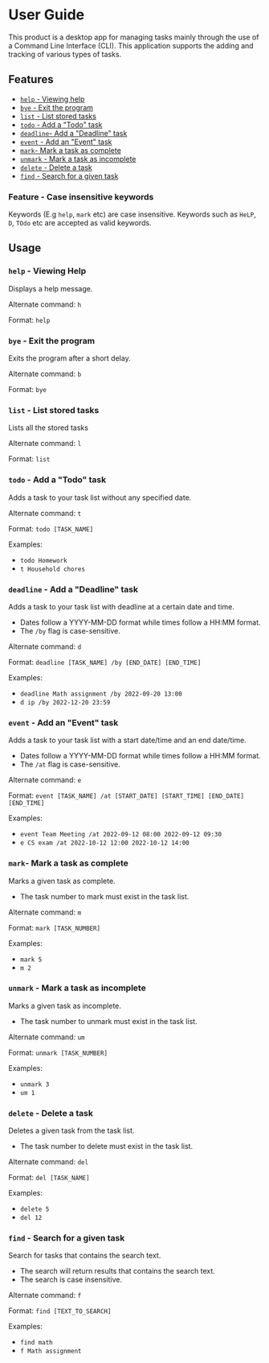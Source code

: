 # User Guide

This product is a desktop app for managing tasks mainly through the use of a Command Line Interface (CLI). This application supports the adding and tracking of various types of tasks.

## Features 
- [`help` - Viewing help](#help---viewing-help)
- [`bye` - Exit the program](#bye---exit-the-program)
- [`list` - List stored tasks](#list---list-stored-tasks)
- [`todo` - Add a "Todo" task](#todo---add-a-todo-task)
- [`deadline`- Add a "Deadline" task](#deadline---add-a-deadline-task)
- [`event` - Add an "Event" task](#event---add-an-event-task)
- [`mark`- Mark a task as complete](https://github.com/NicholasTYD/ip/blob/master/docs/README.md#mark--mark-a-task-as-complete)
- [`unmark` - Mark a task as incomplete](#unmark---mark-a-task-as-incomplete)
- [`delete` - Delete a task](#delete---delete-a-task)
- [`find` - Search for a given task](#find---search-for-a-given-task)

### Feature - Case insensitive keywords

Keywords (E.g `help`, `mark` etc) are case insensitive. Keywords such as `HeLP`, `D`, `TOdo` etc are accepted as valid keywords.

## Usage

### `help` - Viewing Help
Displays a help message.

Alternate command: `h`

Format: `help`

### `bye` - Exit the program
Exits the program after a short delay.

Alternate command: `b`

Format: `bye`

### `list` - List stored tasks 
Lists all the stored tasks

Alternate command: `l`

Format: `list`

### `todo` - Add a "Todo" task
Adds a task to your task list without any specified date.

Alternate command: `t`

Format: `todo [TASK_NAME]`

Examples: 

- `todo Homework`
- `t Household chores`

### `deadline` - Add a "Deadline" task 
Adds a task to your task list with deadline at a certain date and time. 
- Dates follow a YYYY-MM-DD format while times follow a HH:MM format.
- The `/by` flag is case-sensitive.

Alternate command: `d`

Format: `deadline [TASK_NAME] /by [END_DATE] [END_TIME]`

Examples: 

- `deadline Math assignment /by 2022-09-20 13:00`
- `d ip /by 2022-12-20 23:59`

### `event` - Add an "Event" task
Adds a task to your task list with a start date/time and an end date/time.
- Dates follow a YYYY-MM-DD format while times follow a HH:MM format.
- The `/at` flag is case-sensitive.

Alternate command: `e`

Format: `event [TASK_NAME] /at [START_DATE] [START_TIME] [END_DATE] [END_TIME]`

Examples: 

- `event Team Meeting /at 2022-09-12 08:00 2022-09-12 09:30`
- `e CS exam /at 2022-10-12 12:00 2022-10-12 14:00`

### `mark`- Mark a task as complete
Marks a given task as complete.
- The task number to mark must exist in the task list.

Alternate command: `m`

Format: `mark [TASK_NUMBER]`

Examples:

- `mark 5`
- `m 2`

### `unmark` - Mark a task as incomplete
Marks a given task as incomplete.
- The task number to unmark must exist in the task list.

Alternate command: `um`

Format: `unmark [TASK_NUMBER]`

Examples: 

- `unmark 3`
- `um 1`

### `delete` - Delete a task
Deletes a given task from the task list.
- The task number to delete must exist in the task list.

Alternate command: `del`

Format: `del [TASK_NAME]`

Examples:

- `delete 5`
- `del 12`

### `find` - Search for a given task
Search for tasks that contains the search text.
- The search will return results that contains the search text.
- The search is case insensitive.

Alternate command: `f`

Format: `find [TEXT_TO_SEARCH]`

Examples: 

- `find math`
- `f Math assignment`
